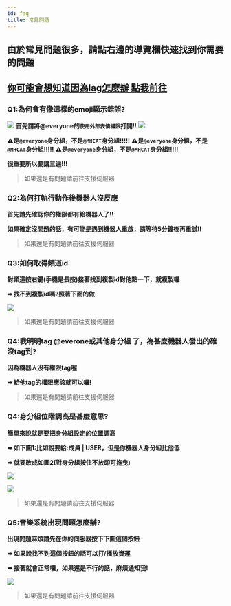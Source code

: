 ```yaml
---
id: faq
title: 常見問題
---
```


## 由於常見問題很多，請點右邊的導覽欄快速找到你需要的問題

## **[你可能會想知道因為lag怎麼辦 點我前往](https://mhcat.xyz/docs/music_lag)**

### Q1:為何會有像這樣的emoji顯示錯誤?
![](https://cdn.discordapp.com/attachments/991337796960784424/999341178703052800/unknown.png)
**首先請將@everyone的`使用外部表情權限`打開!!**
![](https://cdn.discordapp.com/attachments/991337796960784424/999341479292063764/unknown.png)

**⚠是`@everyone`身分組，不是`@MHCAT`身分組!!!!!**
**⚠是`@everyone`身分組，不是`@MHCAT`身分組!!!!!**
**⚠是`@everyone`身分組，不是`@MHCAT`身分組!!!!!**

**很重要所以要講三遍!!!**

> 如果還是有問題請前往支援伺服器

### Q2:為何打執行動作後機器人沒反應
**首先請先確認你的權限都有給機器人了!!**

**如果確定沒問題的話，有可能是遇到機器人重啟，請等待5分鐘後再重試!!**

> 如果還是有問題請前往支援伺服器

### Q3:如何取得頻道id
**對頻道按右鍵(手機是長按)接著找到複製id對他點一下，就複製囉**

**➥  找不到複製id嗎?照著下面的做**

![](https://media.discordapp.net/attachments/983054761500745768/983356161669611580/Webp.net-gifmaker.gif?width=1246&height=701)

> 如果還是有問題請前往支援伺服器

### Q4:我明明tag @everone或其他身分組 了，為甚麼機器人發出的確沒tag到?

**因為機器人沒有權限tag喔**

**➥  給他tag的權限應該就可以囉!**

> 如果還是有問題請前往支援伺服器

### Q4:身分組位階調高是甚麼意思?

**簡單來說就是要把身分組設定的位置調高**

**➥  如下圖1:比如說要給:成員 | USER，但是你機器人身分組比他低**

**➥  就要改成如圖2(對身分組按住不放即可拖曳)**

![](https://media.discordapp.net/attachments/977960436685217832/991333461723988018/unknown.png)

![](https://media.discordapp.net/attachments/977960436685217832/991333343553667194/unknown.png)

> 如果還是有問題請前往支援伺服器

### Q5:音樂系統出現問題怎麼辦?

**出現問題麻煩請先在你的伺服器按下下圖這個按鈕**

**➥  如果說找不到這個按鈕的話可以打/播放資運**

**➥  接著就會正常囉，如果還是不行的話，麻煩通知我!**

![](https://media.discordapp.net/attachments/983054761500745768/986609875100512336/2022-06-15_203351.png)

> 如果還是有問題請前往支援伺服器


